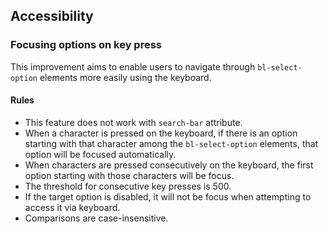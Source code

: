 ## Accessibility

### Focusing options on key press

This improvement aims to enable users to navigate through `bl-select-option` elements more easily using the keyboard.

#### Rules
- This feature does not work with `search-bar` attribute.
- When a character is pressed on the keyboard, if there is an option starting with that character among the `bl-select-option` elements, that option will be focused automatically.
- When characters are pressed consecutively on the keyboard, the first option starting with those characters will be focus.
- The threshold for consecutive key presses is 500.
- If the target option is disabled, it will not be focus when attempting to access it via keyboard.
- Comparisons are case-insensitive.
